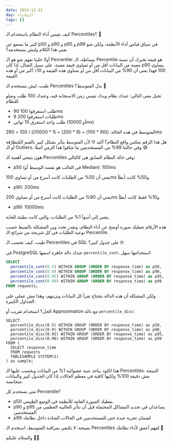 ```yaml
---
date: 2024-12-31
day: الثلاثاء
tags: []
---
```


كيف نقيس أداء النظام باستخدام الـ Percentiles؟ 🤔

كثير ما نسمع عن p50 و p90 و p95 و p99 في سياق قياس أداء الأنظمة، ولكن شو يعني هذا الكلام وليش بنستخدمه؟

أولا خلينا نفهم شو هو الـ Percentile: ببساطة، الـ Percentile هو قيمة تخبرك أن نسبة معينة من البيانات أقل من أو تساوي قيمة معينة. على سبيل المثال، إذا كان p90 يساوي 100 فهذا يعني أن 90% من البيانات أقل من أو تساوي هذه القيمة و 10٪ أكبر من أو هذه القيمة.

طيب، ليش بنستخدم الـ Percentiles بدل المتوسط؟ 🤨

تخيل معي التالي: عندك نظام وبدك تقيس زمن الاستجابة فيه، وعندك 100 طلب وصلو للنظام:
- 90 طلب استغرقوا 100ms
- 9 طلبات استغرقوا 200ms
- طلب واحد استغرق 10 ثواني (أو 10000ms)

المتوسط في هذه الحالة: ((90 * 100) + (9 * 200) + (1 * 10000)) / 100 = 290ms

هل هذا الرقم يعكس واقع النظام؟ أكيد لا! لأن المتوسط يتأثر بشكل كبير بالقيم المُتطرّفة أو الـ Outliers، وفي حالتنا 99% من المستخدمين ما شافوا هذا الزمن أصلا 😅

هون بتيجي أهمية الـ Percentiles وفي حالة النظام السابق هي كالتالي:

- p50 (في الغالب هو نفسه الوسيط أو Median): 100ms

يعني أن 50% من الطلبات كانت أسرع من أو تساوي 100ms و50% كانت أبطأ.

- p90: 200ms

يعني أن 90% من الطلبات كانت أسرع من أو تساوي 200ms و10% فقط كانت أبطأ.

- p99: 10000ms

يشير إلى أسوأ 1% من الطلبات، والتي كانت بطيئة للغاية.

هذه الأرقام تعطيك صورة أوضح عن أداء النظام، وتقدر تحدد وين المشكلة بالضبط حسب نوعية الطلبات في كل شريحة من شرائح الـ Percentile.

طيب، كيف نحسب الـ Percentiles في SQL على جدول كبير؟ 🤓

في PostgreSQL عندك دالة جاهزة اسمها `percentile_cont`، استخدامها سهل:

```sql
SELECT
  percentile_cont(0.5) WITHIN GROUP (ORDER BY response_time) as p50,
  percentile_cont(0.9) WITHIN GROUP (ORDER BY response_time) as p90,
  percentile_cont(0.95) WITHIN GROUP (ORDER BY response_time) as p95,
  percentile_cont(0.99) WITHIN GROUP (ORDER BY response_time) as p99
FROM requests;
```

ولكن المشكلة أن هذه الدالة بتحتاج تقرأ كل البيانات وترتبهم، وهذا مش عملي على الجداول الكبيرة.

الحل؟ استخدام تقريب أو Approximation مع دالة `percentile_disc`:

```
SELECT
  percentile_disc(0.5) WITHIN GROUP (ORDER BY response_time) as p50,
  percentile_disc(0.9) WITHIN GROUP (ORDER BY response_time) as p90,
  percentile_disc(0.95) WITHIN GROUP (ORDER BY response_time) as p95,
  percentile_disc(0.99) WITHIN GROUP (ORDER BY response_time) as p99
FROM (
  SELECT response_time 
  FROM requests 
  TABLESAMPLE SYSTEM(1)
) as sample;
```

هذا الكود بياخذ عينة عشوائية 1% من البيانات وبحسب عليها الـ Percentiles. النتيجة مش دقيقة 100% ولكنها كافية في معظم الحالات إذا كان الجدول كبير والبيانات متجانسة.

متى نستخدم كل Percentile؟
- p50 يعطيك الصورة العامة للأنظمة في الوضع الطبيعي
- p90 و p95 يساعدان في تحديد المشاكل المحتملة قبل أن تتأثر الغالبية العظمى من المستخدمين
- p99 لضمان تجربة جيدة حتى للمستخدمين في الحالات الشاذة داخل نظامك

نصيحة: لا تكتفي بمراقبة المتوسط، استخدم الـ Percentiles لفهم أعمق لأداء نظامك 🎯

والسلام عليكم 👋🏻

